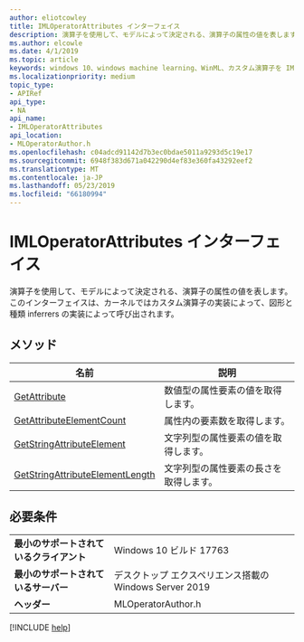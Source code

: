 ```yaml
---
author: eliotcowley
title: IMLOperatorAttributes インターフェイス
description: 演算子を使用して、モデルによって決定される、演算子の属性の値を表します。
ms.author: elcowle
ms.date: 4/1/2019
ms.topic: article
keywords: windows 10、windows machine learning、WinML、カスタム演算子を IMLOperatorAttributes
ms.localizationpriority: medium
topic_type:
- APIRef
api_type:
- NA
api_name:
- IMLOperatorAttributes
api_location:
- MLOperatorAuthor.h
ms.openlocfilehash: c04adcd91142d7b3ec0bdae5011a9293d5c19e17
ms.sourcegitcommit: 6948f383d671a042290d4ef83e360fa43292eef2
ms.translationtype: MT
ms.contentlocale: ja-JP
ms.lasthandoff: 05/23/2019
ms.locfileid: "66180994"
---
```

# <a name="imloperatorattributes-interface"></a>IMLOperatorAttributes インターフェイス

演算子を使用して、モデルによって決定される、演算子の属性の値を表します。 このインターフェイスは、カーネルではカスタム演算子の実装によって、図形と種類 inferrers の実装によって呼び出されます。

## <a name="methods"></a>メソッド

| 名前 | 説明 |
|------|-------------|
| [GetAttribute](IMLOperatorAttributes_GetAttribute.md) | 数値型の属性要素の値を取得します。 |
| [GetAttributeElementCount](IMLOperatorAttributes_GetAttributeElementCount.md) | 属性内の要素数を取得します。 |
| [GetStringAttributeElement](IMLOperatorAttributes_GetStringAttributeElement.md) | 文字列型の属性要素の値を取得します。 |
| [GetStringAttributeElementLength](IMLOperatorAttributes_GetStringAttributeElementLength.md) | 文字列型の属性要素の長さを取得します。 |

## <a name="requirements"></a>必要条件

| | |
|-|-|
| **最小のサポートされているクライアント** | Windows 10 ビルド 17763 |
| **最小のサポートされているサーバー** | デスクトップ エクスペリエンス搭載の Windows Server 2019 |
| **ヘッダー** | MLOperatorAuthor.h |

[!INCLUDE [help](../../includes/get-help.md)]
